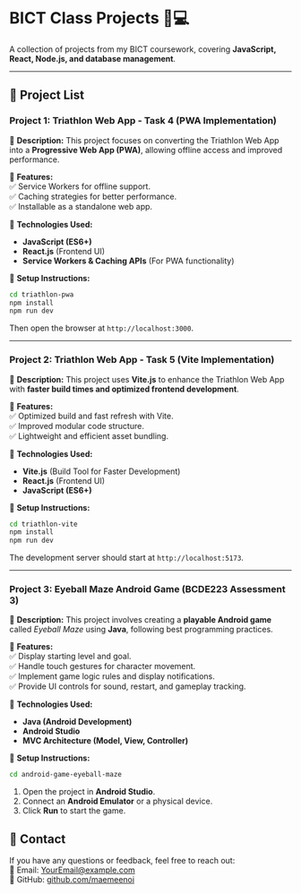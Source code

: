 # BICT Class Projects 🏫💻

A collection of projects from my BICT coursework, covering **JavaScript, React, Node.js, and database management**.

---

## 📌 Project List

### **Project 1: Triathlon Web App - Task 4 (PWA Implementation)**

📌 **Description:** This project focuses on converting the Triathlon Web App into a **Progressive Web App (PWA)**, allowing offline access and improved performance.

📌 **Features:**  
✅ Service Workers for offline support.  
✅ Caching strategies for better performance.  
✅ Installable as a standalone web app.

📌 **Technologies Used:**

- **JavaScript (ES6+)**
- **React.js** (Frontend UI)
- **Service Workers & Caching APIs** (For PWA functionality)

📌 **Setup Instructions:**

```sh
cd triathlon-pwa
npm install
npm run dev
```

Then open the browser at `http://localhost:3000`.

---

### **Project 2: Triathlon Web App - Task 5 (Vite Implementation)**

📌 **Description:** This project uses **Vite.js** to enhance the Triathlon Web App with **faster build times and optimized frontend development**.

📌 **Features:**  
✅ Optimized build and fast refresh with Vite.  
✅ Improved modular code structure.  
✅ Lightweight and efficient asset bundling.

📌 **Technologies Used:**

- **Vite.js** (Build Tool for Faster Development)
- **React.js** (Frontend UI)
- **JavaScript (ES6+)**

📌 **Setup Instructions:**

```sh
cd triathlon-vite
npm install
npm run dev
```

The development server should start at `http://localhost:5173`.

---

### **Project 3: Eyeball Maze Android Game (BCDE223 Assessment 3)**

📌 **Description:** This project involves creating a **playable Android game** called _Eyeball Maze_ using **Java**, following best programming practices.

📌 **Features:**  
✅ Display starting level and goal.  
✅ Handle touch gestures for character movement.  
✅ Implement game logic rules and display notifications.  
✅ Provide UI controls for sound, restart, and gameplay tracking.

📌 **Technologies Used:**

- **Java (Android Development)**
- **Android Studio**
- **MVC Architecture (Model, View, Controller)**

📌 **Setup Instructions:**

```sh
cd android-game-eyeball-maze
```

1. Open the project in **Android Studio**.
2. Connect an **Android Emulator** or a physical device.
3. Click **Run** to start the game.

## 📩 Contact

If you have any questions or feedback, feel free to reach out:  
📧 Email: [YourEmail@example.com](mailto:jade.sainui@gmail.com)  
🔗 GitHub: [github.com/maemeenoi](https://github.com/maemeenoi)
